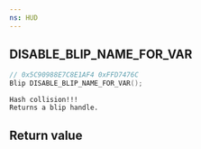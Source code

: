 ```yaml
---
ns: HUD
---
```

## DISABLE_BLIP_NAME_FOR_VAR

```c
// 0x5C90988E7C8E1AF4 0xFFD7476C
Blip DISABLE_BLIP_NAME_FOR_VAR();
```

```
Hash collision!!!   
Returns a blip handle.  
```

## Return value
